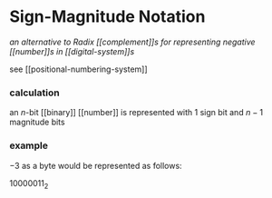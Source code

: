 # Sign-Magnitude Notation

_an alternative to Radix [[complement]]s for representing negative [[number]]s in [[digital-system]]s_

see [[positional-numbering-system]]

### calculation

an $n$-bit [[binary]] [[number]] is represented with $1$ sign bit and $n-1$ magnitude bits

### example

$-3$ as a byte would be represented as follows:

$10000011_2$
